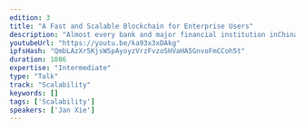 ```yaml
---
edition: 3
title: "A Fast and Scalable Blockchain for Enterprise Users"
description: "Almost every bank and major financial institution inChina as well as across the world is eager to revamp their computing infrastructure through blockchain. What a blockchain designed for them should look like? Is it enough to replace PoW with PBFT? What else can we do to leverage the resources enterprise users have? You will find the answers in CITA."
youtubeUrl: "https://youtu.be/ka93x3xDAkg"
ipfsHash: "QmbLAzXr5KjsWSpAyoyzVrzFvzoSHVaHA5GnvoFmCCoh5t"
duration: 1086
expertise: "Intermediate"
type: "Talk"
track: "Scalability"
keywords: []
tags: ['Scalability']
speakers: ['Jan Xie']
---
```

